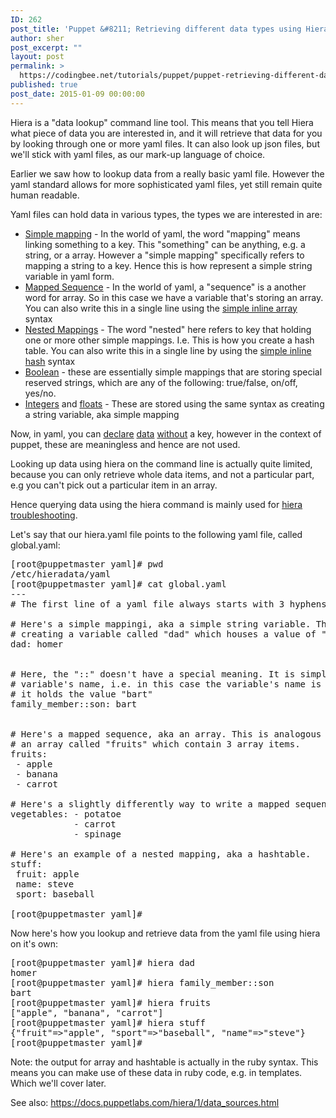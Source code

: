```yaml
---
ID: 262
post_title: 'Puppet &#8211; Retrieving different data types using Hiera'
author: sher
post_excerpt: ""
layout: post
permalink: >
  https://codingbee.net/tutorials/puppet/puppet-retrieving-different-data-types-using-hiera
published: true
post_date: 2015-01-09 00:00:00
---
```

Hiera is a "data lookup" command line tool. This means that you tell Hiera what piece of data you are interested in, and it will retrieve that data for you by looking through one or more yaml files. It can also look up json files, but we'll stick with yaml files, as our mark-up language of choice.

Earlier we saw how to lookup data from a really basic yaml file. However the yaml standard allows for more sophisticated yaml files, yet still remain quite human readable.

Yaml files can hold data in various types, the types we are interested in are:
<ul>
 	<li><a href="http://www.yaml.org/YAML_for_ruby.html#simple_mapping">Simple mapping</a> - In the world of yaml, the word "mapping" means linking something to a key. This "something" can be anything, e.g. a string, or a array. However a "simple mapping" specifically refers to mapping a string to a key. Hence this is how represent a simple string variable in yaml form.</li>
 	<li><a href="www.yaml.org/YAML_for_ruby.html#simple_mapping">Mapped Sequence</a> - In the world of yaml, a "sequence" is a another word for array. So in this case we have a variable that's storing an array. You can also write this in a single line using the <a href="http://www.yaml.org/YAML_for_ruby.html#simple_inline_array">simple inline array</a> syntax</li>
 	<li><a href="http://www.yaml.org/YAML_for_ruby.html#nested_mappings">Nested Mappings</a> - The word "nested" here refers to key that holding one or more other simple mappings. I.e. This is how you create a hash table. You can also write this in a single line by using the <a href="http://www.yaml.org/YAML_for_ruby.html#simple_inline_hash">simple inline hash</a> syntax</li>
 	<li><a href="http://www.yaml.org/YAML_for_ruby.html#boolean">Boolean</a> - these are essentially simple mappings that are storing special reserved strings, which are any of the following: true/false, on/off, yes/no.</li>
 	<li><a href="http://www.yaml.org/YAML_for_ruby.html#integers">Integers</a> and <a href="http://www.yaml.org/YAML_for_ruby.html#floats">floats</a> - These are stored using the same syntax as creating a string variable, aka simple mapping</li>
</ul>
Now, in yaml, you can <a href="http://www.yaml.org/YAML_for_ruby.html#simple_sequence">declare</a> <a href="http://www.yaml.org/YAML_for_ruby.html#nested_sequences">data</a> <a href="http://www.yaml.org/YAML_for_ruby.html#mixed_sequences">without</a> a key, however in the context of puppet, these are meaningless and hence are not used.

Looking up data using hiera on the command line is actually quite limited, because you can only retrieve whole data items, and not a particular part, e.g you can't pick out a particular item in an array.

Hence querying data using the hiera command is mainly used for <a title="Puppet - Hiera troubleshooting" href="http://codingbee.net/tutorials/puppet/puppet-hiera-troubleshooting/">hiera troubleshooting</a>.

Let's say that our hiera.yaml file points to the following yaml file, called global.yaml:
<pre>[root@puppetmaster yaml]# pwd
/etc/hieradata/yaml
[root@puppetmaster yaml]# cat global.yaml
---
# The first line of a yaml file always starts with 3 hyphens, as shown above.

# Here's a simple mappingi, aka a simple string variable. This is analogous to
# creating a variable called "dad" which houses a value of "homer"
dad: homer


# Here, the "::" doesn't have a special meaning. It is simply treated as part of the
# variable's name, i.e. in this case the variable's name is "family_member::son" and
# it holds the value "bart"
family_member::son: bart


# Here's a mapped sequence, aka an array. This is analogous to creating a
# an array called "fruits" which contain 3 array items.
fruits:
 - apple
 - banana
 - carrot

# Here's a slightly differently way to write a mapped sequence.
vegetables: - potatoe
            - carrot
            - spinage

# Here's an example of a nested mapping, aka a hashtable.
stuff:
 fruit: apple
 name: steve
 sport: baseball

[root@puppetmaster yaml]#
</pre>
Now here's how you lookup and retrieve data from the yaml file using hiera on it's own:
<pre>[root@puppetmaster yaml]# hiera dad
homer
[root@puppetmaster yaml]# hiera family_member::son
bart
[root@puppetmaster yaml]# hiera fruits
["apple", "banana", "carrot"]
[root@puppetmaster yaml]# hiera stuff
{"fruit"=&gt;"apple", "sport"=&gt;"baseball", "name"=&gt;"steve"}
[root@puppetmaster yaml]#
</pre>
Note: the output for array and hashtable is actually in the ruby syntax. This means you can make use of these data in ruby code, e.g. in templates. Which we'll cover later.

See also:
https://docs.puppetlabs.com/hiera/1/data_sources.html